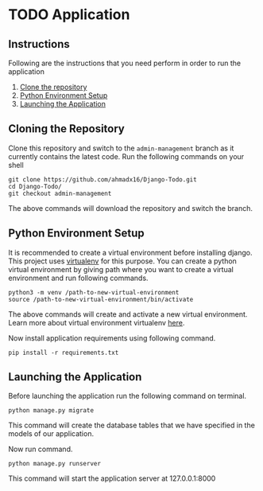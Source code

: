 # TODO Application

## Instructions

Following are the instructions that you need perform in order to run the application

1. [Clone the repository](#cloning-the-repository)
1. [Python Environment Setup](#python-environment-setup)
1. [Launching the Application](#launching-the-application)

## Cloning the Repository

Clone this repository and switch to the `admin-management` branch as it currently contains the latest code. Run the following commands on your shell

``` shell
git clone https://github.com/ahmadx16/Django-Todo.git
cd Django-Todo/
git checkout admin-management
```

The above commands will download the repository and switch the branch.

## Python Environment Setup

It is recommended to create a virtual environment before installing django. This project uses [virtualenv](https://pypi.org/project/virtualenv/) for this purpose. You can create a python virtual environment by giving path where you want to create a virtual environment and run following commands.

``` shell
python3 -m venv /path-to-new-virtual-environment
source /path-to-new-virtual-environment/bin/activate
```
The above commands will create and activate a new virtual environment. Learn more about virtual environment virtualenv [here](https://pypi.org/project/virtualenv/).

Now install application requirements using following command.

``` shell
pip install -r requirements.txt
```

## Launching the Application

Before launching the application run the following command on terminal.

``` shell
python manage.py migrate
```

This command will create the database tables that we have specified in the models of our application.

Now run command.

``` shell
python manage.py runserver
```

This command will start the application server at 127.0.0.1:8000
